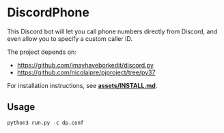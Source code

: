 # DiscordPhone

This Discord bot will let you call phone numbers directly from Discord, and even allow you to specify a custom caller ID.

The project depends on:
- https://github.com/imayhaveborkedit/discord.py
- https://github.com/nicolaipre/pjproject/tree/py37

For installation instructions, see [**assets/INSTALL.md**](https://github.com/nicolaipre/DiscordPhone/blob/master/INSTALL.md).

## Usage
```sh=
python3 run.py -c dp.conf
```